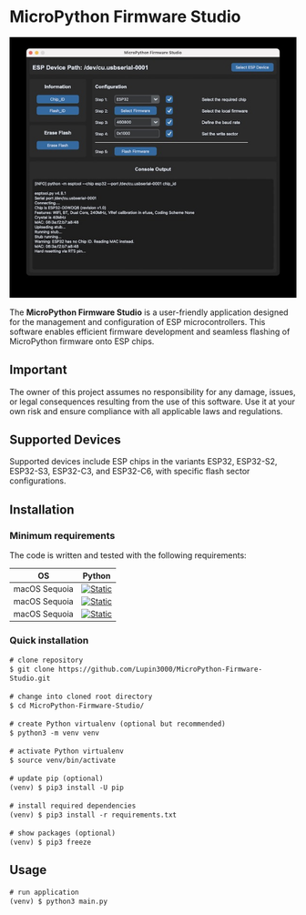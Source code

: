 # MicroPython Firmware Studio

![application_preview.jpg](img/application_preview.jpg)

The **MicroPython Firmware Studio** is a user-friendly application designed for the management and configuration of ESP microcontrollers. This software enables efficient firmware development and seamless flashing of MicroPython firmware onto ESP chips.

## Important

The owner of this project assumes no responsibility for any damage, issues, or legal consequences resulting from the use of this software. Use it at your own risk and ensure compliance with all applicable laws and regulations.

## Supported Devices

Supported devices include ESP chips in the variants ESP32, ESP32-S2, ESP32-S3, ESP32-C3, and ESP32-C6, with specific flash sector configurations.

## Installation

### Minimum requirements

The code is written and tested with the following requirements:

| OS            | Python                                                                                                                        |
|---------------|-------------------------------------------------------------------------------------------------------------------------------|
| macOS Sequoia | [![Static](https://img.shields.io/badge/python-==3.12.2-green)](https://python.org)                                           | 
| macOS Sequoia | [![Static](https://img.shields.io/badge/esptool-==4.8.1-green)](https://docs.espressif.com/projects/esptool/en/latest/esp32/) |
| macOS Sequoia | [![Static](https://img.shields.io/badge/customtkinter-==5.2.2-green)](https://customtkinter.tomschimansky.com)                |

### Quick installation

```shell
# clone repository
$ git clone https://github.com/Lupin3000/MicroPython-Firmware-Studio.git

# change into cloned root directory
$ cd MicroPython-Firmware-Studio/

# create Python virtualenv (optional but recommended)
$ python3 -m venv venv

# activate Python virtualenv
$ source venv/bin/activate

# update pip (optional)
(venv) $ pip3 install -U pip

# install required dependencies
(venv) $ pip3 install -r requirements.txt

# show packages (optional)
(venv) $ pip3 freeze
```

## Usage

```shell
# run application
(venv) $ python3 main.py
```
